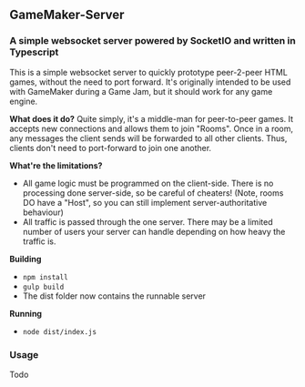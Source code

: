 ## GameMaker-Server
### A simple websocket server powered by SocketIO and written in Typescript

This is a simple websocket server to quickly prototype peer-2-peer HTML games, without the need to port forward. It's originally intended to be used with GameMaker during a Game Jam, but it should work for any game engine.

**What does it do?**
Quite simply, it's a middle-man for peer-to-peer games. It accepts new connections and allows them to join "Rooms". Once in a room, any messages the client sends will be forwarded to all other clients. Thus, clients don't need to port-forward to join one another.

**What're the limitations?**
 - All game logic must be programmed on the client-side. There is no processing done server-side, so be careful of cheaters! (Note, rooms DO have a "Host", so you can still implement server-authoritative behaviour)
 - All traffic is passed through the one server. There may be a limited number of users your server can handle depending on how heavy the traffic is.

**Building**

 - `npm install`
 - `gulp build`
 - The dist folder now contains the runnable server

**Running**

 - `node dist/index.js`

### Usage
Todo